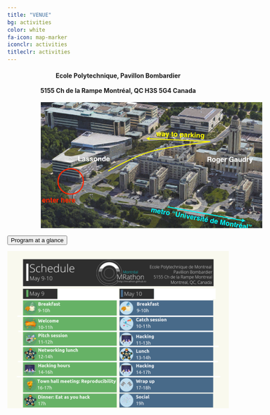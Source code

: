 ```yaml
---
title: "VENUE"
bg: activities
color: white
fa-icon: map-marker
iconclr: activities
titleclr: activities
---
```



<center><h4>Ecole Polytechnique, Pavillon Bombardier
<br><br>
5155 Ch de la Rampe
Montréal, QC H3S 5G4
Canada</h4></center>

<img src="/img/venue.png" class="center" style="padding-left:15%">

<button class="accordion" onclick="collapsable()">Program at a glance</button>

<div class="panel">
  <center><img src="/img/schedule.png"></center>
</div>


